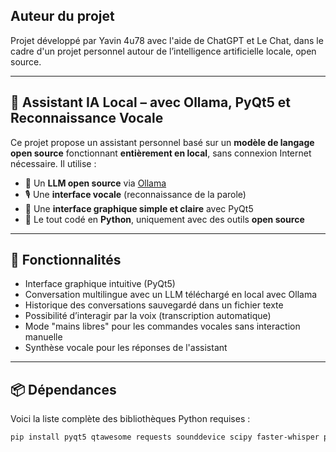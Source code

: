 ## Auteur du projet

Projet développé par Yavin 4u78 avec l'aide de ChatGPT et Le Chat, dans le cadre d'un projet personnel autour de l’intelligence artificielle locale, open source.

---

## 🧠 Assistant IA Local – avec Ollama, PyQt5 et Reconnaissance Vocale

Ce projet propose un assistant personnel basé sur un **modèle de langage open source** fonctionnant **entièrement en local**, sans connexion Internet nécessaire. Il utilise :

- 🧠 Un **LLM open source** via [Ollama](https://ollama.com/)
- 🎙️ Une **interface vocale** (reconnaissance de la parole)
- 💬 Une **interface graphique simple et claire** avec PyQt5
- 🐍 Le tout codé en **Python**, uniquement avec des outils **open source**

---

## 🧰 Fonctionnalités

- Interface graphique intuitive (PyQt5)
- Conversation multilingue avec un LLM téléchargé en local avec Ollama
- Historique des conversations sauvegardé dans un fichier texte
- Possibilité d’interagir par la voix (transcription automatique)
- Mode "mains libres" pour les commandes vocales sans interaction manuelle
- Synthèse vocale pour les réponses de l'assistant

---

## 📦 Dépendances

Voici la liste complète des bibliothèques Python requises :

```bash
pip install pyqt5 qtawesome requests sounddevice scipy faster-whisper pyttsx3 numpy

